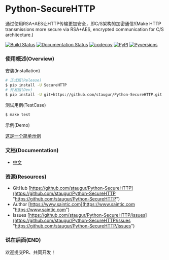 # Python-SecureHTTP

通过使用RSA+AES让HTTP传输更加安全，即C/S架构的加密通信!(Make HTTP transmissions more secure via RSA+AES, encrypted communication for C/S architecture.)

[![Build Status](https://travis-ci.com/staugur/Python-SecureHTTP.svg?branch=master)](https://travis-ci.com/staugur/Python-SecureHTTP) [![Documentation Status](https://readthedocs.org/projects/python-securehttp/badge/?version=latest)](https://python-securehttp.readthedocs.io/zh_CN/latest/?badge=latest) [![codecov](https://codecov.io/gh/staugur/Python-SecureHTTP/branch/master/graph/badge.svg)](https://codecov.io/gh/staugur/Python-SecureHTTP) [![PyPI](https://img.shields.io/pypi/v/SecureHTTP.svg?style=popout)](https://pypi.org/project/SecureHTTP) [![Pyversions](https://img.shields.io/pypi/pyversions/SecureHTTP.svg
)](https://pypi.org/project/SecureHTTP)


### 使用概述(Overview)

安装(Installation)

```bash
# 正式版(Release)
$ pip install -U SecureHTTP
# 开发版(Dev)
$ pip install -U git+https://github.com/staugur/Python-SecureHTTP.git
```

测试用例(TestCase)

```bash
$ make test
```

示例(Demo)

[这是一个简单示例](https://github.com/staugur/Python-SecureHTTP/blob/master/examples/Demo/)


### 文档(Documentation)

* [中文](https://python-securehttp.readthedocs.io/zh_CN/latest/)


### 资源(Resources)

* GitHub [https://github.com/staugur/Python-SecureHTTP](https://github.com/staugur/Python-SecureHTTP "https://github.com/staugur/Python-SecureHTTP")
* Author [https://www.saintic.com](https://www.saintic.com "https://www.saintic.com")
* Issues [https://github.com/staugur/Python-SecureHTTP/issues](https://github.com/staugur/Python-SecureHTTP/issues "https://github.com/staugur/Python-SecureHTTP/issues")


### 说在后面(END)

欢迎提交PR、共同开发！

